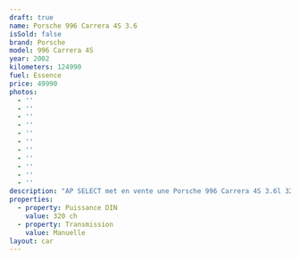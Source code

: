 ```yaml
---
draft: true
name: Porsche 996 Carrera 4S 3.6
isSold: false
brand: Porsche
model: 996 Carrera 4S
year: 2002
kilometers: 124990
fuel: Essence
price: 49990
photos:
  - ''
  - ''
  - ''
  - ''
  - ''
  - ''
  - ''
  - ''
  - ''
  - ''
  - ''
description: "AP SELECT met en vente une Porsche 996 Carrera 4S 3.6l 320ch boîte mécanique.\n\nModèle du 06/2002 avec 124900km.\n\nCouleur noir uni, intérieur cuir intégral noir,\n\nCarte grise française \U0001F1EB\U0001F1F7\n\nLe véhicule possède son carnet complet avec historique limpide et dossier factures.\n\nVendu avec une garantie complète 6 mois\n\nLes pneus et freins sont récents, aucun frais a prévoir.\n\nÉquipements et options :\n- Boîte mécanique 6\n- Freinage sport étriers rouge\n- Suspension PASM\n- Jantes 18\" Carrera 4S\n- Intérieur cuir intégral\n- Système son BOSE\n- Écussons Porsche sur les appuis têtes\n- Sièges confort électrique à mémoire\n- Sièges chauffants\n- Sytème alarme Porsche\n- Phares xénon +\n- Projecteurs de jour à LED\n- Fond de compteur blanc\n- Radars de recul\n- Régulateur de vitesse\n- Système Porsche navigation\n- Système Porsche téléphone embarqué\n- Affichage multifonctions plus\n- Climatisation\n- Éclairage et essuie-glaces automatique\n- Rétroviseurs électriques et chauffants\n- Rétroviseurs int / ext Electrochrome\n- Éclairage d’ambiance\n\nDisponible et visible sur RDV pour acheteur sérieux.\n\nPossibilité d'une garantie 3, 6 ou 12 mois en supplément.\n\nRéalisation des démarches d'immatriculation.\n\nAP SELECT c'est des solutions de courtage et conciergerie sur mesure pour profiter librement de sa passion et de son patrimoine.\n\nPrenez le volant, AP SELECT s'occupe du reste."
properties:
  - property: Puissance DIN
    value: 320 ch
  - property: Transmission
    value: Manuelle
layout: car
---
```


